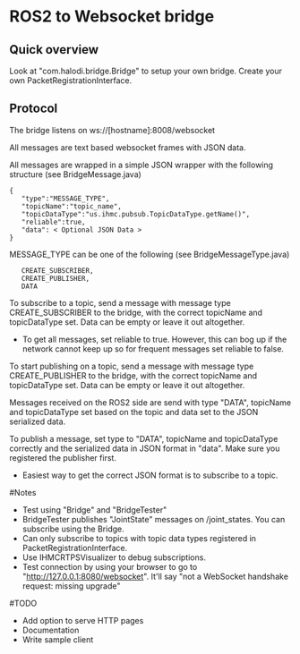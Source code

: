 # ROS2 to Websocket bridge

## Quick overview

Look at "com.halodi.bridge.Bridge" to setup your own bridge. Create your own PacketRegistrationInterface.

## Protocol

The bridge listens on ws://[hostname]:8008/websocket

All messages are text based websocket frames with JSON data.

All messages are wrapped in a simple JSON wrapper with the following structure (see BridgeMessage.java)


```
{
   "type":"MESSAGE_TYPE",
   "topicName":"topic_name",
   "topicDataType":"us.ihmc.pubsub.TopicDataType.getName()",
   "reliable":true,
   "data": < Optional JSON Data >
}
```


MESSAGE_TYPE can be one of the following (see BridgeMessageType.java)

```
   CREATE_SUBSCRIBER,
   CREATE_PUBLISHER,
   DATA
```

To subscribe to a topic, send a message with message type CREATE_SUBSCRIBER to the bridge, with the correct topicName and topicDataType set. Data can be empty or leave it out altogether.
- To get all messages, set reliable to true. However, this can bog up if the network cannot keep up so for frequent messages set reliable to false.

To start publishing on a topic, send a message with message type CREATE_PUBLISHER to the bridge, with the correct topicName and topicDataType set. Data can be empty or leave it out altogether.

Messages received on the ROS2 side are send with type "DATA", topicName and topicDataType set based on the topic and data set to the JSON serialized data.

To publish a message, set type to "DATA", topicName and topicDataType correctly and the serialized data in JSON format in "data". Make sure you registered the publisher first. 
- Easiest way to get the correct JSON format is to subscribe to a topic.


#Notes

- Test using "Bridge" and "BridgeTester"
- BridgeTester publishes "JointState" messages on /joint_states. You can subscribe using the Bridge.
- Can only subscribe to topics with topic data types registered in PacketRegistrationInterface.
- Use IHMCRTPSVisualizer to debug subscriptions.
- Test connection by using your browser to go to "http://127.0.0.1:8080/websocket". It'll say "not a WebSocket handshake request: missing upgrade"

#TODO

- Add option to serve HTTP pages
- Documentation
- Write sample client